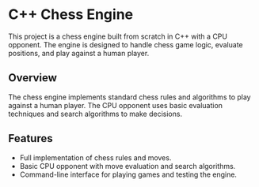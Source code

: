 # C++ Chess Engine

This project is a chess engine built from scratch in C++ with a CPU opponent. The engine is designed to handle chess game logic, evaluate positions, and play against a human player.

## Overview

The chess engine implements standard chess rules and algorithms to play against a human player. The CPU opponent uses basic evaluation techniques and search algorithms to make decisions.

## Features

- Full implementation of chess rules and moves.
- Basic CPU opponent with move evaluation and search algorithms.
- Command-line interface for playing games and testing the engine.

